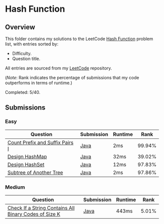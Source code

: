 # Hash Function

## Overview
This folder contains my solutions to the LeetCode [Hash Function](https://leetcode.com/problem-list/hash-function/) problem list,
with entries sorted by:
- Difficulty.
- Question title.

All entries are sourced from my [LeetCode](https://github.com/shumarb/leetcode) repository.

(*Note*: Rank indicates the percentage of submissions that my code outperforms in terms of runtime.)

Completed: 5/40.

## Submissions
### Easy
| Question                                                                                                      | Submission                                                                                          | Runtime | Rank   |
|---------------------------------------------------------------------------------------------------------------|-----------------------------------------------------------------------------------------------------|---------|--------|
| [Count Prefix and Suffix Pairs I](https://leetcode.com/problems/count-prefix-and-suffix-pairs-i/description/) | [Java](https://github.com/shumarb/leetcode/blob/main/submissions/CountPrefixAndSuffixPairsOne.java) | 2ms     | 99.94% |
| [Design HashMap](https://leetcode.com/problems/design-hashmap/description/)                                   | [Java](https://github.com/shumarb/leetcode/blob/main/submissions/MyHashMap.java)                    | 32ms    | 39.02% |
| [Design HashSet](https://leetcode.com/problems/design-hashset/description/)                                   | [Java](https://github.com/shumarb/leetcode/blob/main/submissions/MyHashSet.java)                    | 12ms    | 97.83% |
| [Subtree of Another Tree](https://leetcode.com/problems/subtree-of-another-tree/description/)                 | [Java](https://github.com/shumarb/leetcode/blob/main/submissions/SubtreeOfAnotherTree.java)         | 2ms     | 97.86% |

### Medium
| Question                                                                                                                                                  | Submission                                                                                                         | Runtime | Rank   |
|-----------------------------------------------------------------------------------------------------------------------------------------------------------|--------------------------------------------------------------------------------------------------------------------|---------|--------|
| [Check If a String Contains All Binary Codes of Size K](https://leetcode.com/problems/check-if-a-string-contains-all-binary-codes-of-size-k/description/) | [Java](https://github.com/shumarb/leetcode/blob/main/submissions/CheckIfAStringContainsAllBinaryCodesOfSizeK.java) | 443ms   | 5.01%  |
